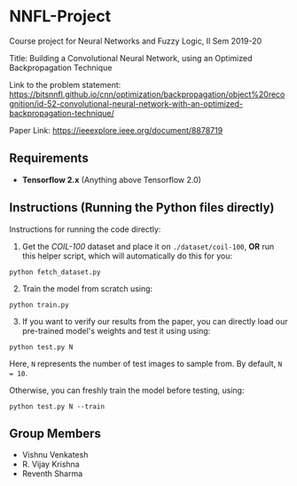 # NNFL-Project
Course project for Neural Networks and Fuzzy Logic, II Sem 2019-20

Title: Building a Convolutional Neural Network, using an Optimized Backpropagation Technique
  
Link to the problem statement:
https://bitsnnfl.github.io/cnn/optimization/backpropagation/object%20recognition/id-52-convolutional-neural-network-with-an-optimized-backpropagation-technique/

Paper Link: https://ieeexplore.ieee.org/document/8878719

## Requirements

* **Tensorflow 2.x** (Anything above Tensorflow 2.0)

## Instructions (Running the Python files directly)

Instructions for running the code directly:
1. Get the *COIL-100* dataset and place it on `./dataset/coil-100`, **OR** run this helper script, which will automatically do this for you:
```
python fetch_dataset.py
```

2. Train the model from scratch using:
```
python train.py
```

3. If you want to verify our results from the paper, you can directly load our pre-trained model's weights and test it using using:
```
python test.py N
```

Here, `N` represents the number of test images to sample from. By default, `N = 10`.

Otherwise, you can freshly train the model before testing, using:
```
python test.py N --train
```

## Group Members
* Vishnu Venkatesh
* R. Vijay Krishna
* Reventh Sharma